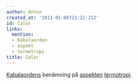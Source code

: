 ```yaml
---
author: Anton
created_at: '2011-01-06T21:22:31Z'
id: Calor
links:
  mention:
  - Kabalaorden
  - aspekt
  - termotropi
title: Calor
---
```


[Kabalaordens] benämning på [aspekten][] [termotropi].

  [Kabalaordens]: Kabalaorden
  [aspekten]: aspekt
  [termotropi]: termotropi

